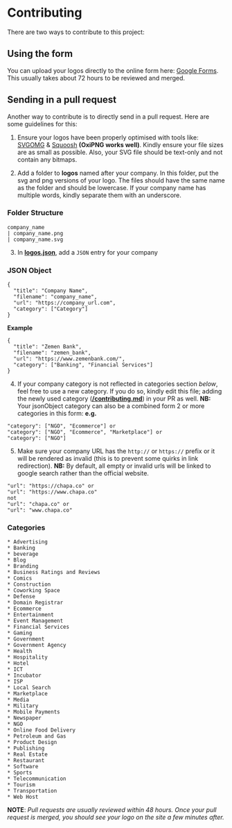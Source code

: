 # Contributing

There are two ways to contribute to this project:

## Using the form
You can upload your logos directly to the online form here: [Google Forms](https://docs.google.com/forms/d/12cavlW_X-2gZqAgtRFEG3rTlq8m7eqUXT11WLZErY-Q/edit?ts=6114e461). This usually takes about 72 hours to be reviewed and merged.

## Sending in a pull request
Another way to contribute is to directly send in a pull request. Here are some guidelines for this:

1. Ensure your logos have been properly optimised with tools like:
    [SVGOMG](https://jakearchibald.github.io/svgomg/) &
    [Squoosh](https://squoosh.app/) **(OxiPNG works well)**. Kindly ensure your file sizes are as small as possible. Also, your SVG file should be text-only and not contain any bitmaps.

2. Add a folder to **logos** named after your company. In this folder, put the svg and png versions of your logo. The files should have the same name as the folder and should be lowercase. If your company name has multiple words, kindly separate them with an underscore.

### Folder Structure
```
company_name
| company_name.png
| company_name.svg
```

3. In **[logos.json](https://github.com/Chapa-Et/ethiopianlogos/blob/main/logos.json)**, add a `JSON` entry for your company

### JSON Object
```
{
  "title": "Company Name",
  "filename": "company_name",
  "url": "https://company_url.com",
  "category": ["Category"]
}
```
**Example**
```
{
  "title": "Zemen Bank",
  "filename": "zemen_bank",
  "url": "https://www.zemenbank.com/",
  "category": ["Banking", "Financial Services"]
}
```

4. If your company category is not reflected in categories section *below*, feel free to use a new category.
If you do so, kindly edit this file; adding the newly used category (**[/contributing.md](https://github.com/Chapa-Et/ethiopianlogos/blob/main/contributing.md)**) in your PR as well.
**NB:** Your jsonObject category can also be a combined form 2 or more categories in this form:  **e.g.**
```
"category": ["NGO", "Ecommerce"] or
"category": ["NGO", "Ecommerce", "Marketplace"] or
"category": ["NGO"]
```

5. Make sure your company URL has the `http://` or `https://` prefix or it will be rendered as invalid (this is to prevent some quirks in link redirection).
**NB:** By default, all empty or invalid urls will be linked to google search rather than the official website.
```
"url": "https://chapa.co" or
"url": "https://www.chapa.co"
not
"url": "chapa.co" or
"url": "www.chapa.co"
```

### Categories
```
* Advertising
* Banking
* beverage
* Blog
* Branding
* Business Ratings and Reviews
* Comics
* Construction
* Coworking Space
* Defense
* Domain Registrar
* Ecommerce
* Entertainment
* Event Management
* Financial Services
* Gaming
* Government
* Government Agency
* Health
* Hospitality
* Hotel
* ICT
* Incubator
* ISP
* Local Search
* Marketplace
* Media
* Military
* Mobile Payments
* Newspaper
* NGO
* Online Food Delivery
* Petroleum and Gas
* Product Design
* Publishing
* Real Estate
* Restaurant
* Software
* Sports
* Telecommunication
* Tourism
* Transportation
* Web Host
```

**NOTE**: _Pull requests are usually reviewed within 48 hours. Once your pull request is merged, you should see your logo on the site a few minutes after._
